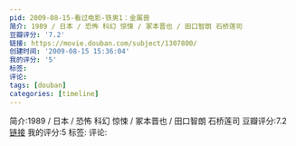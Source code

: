 ```yaml
---
pid: 2009-08-15-看过电影-铁男1：金属兽
简介: 1989 / 日本 / 恐怖 科幻 惊悚 / 冢本晋也 / 田口智朗 石桥莲司
豆瓣评分: '7.2'
链接: https://movie.douban.com/subject/1307800/
创建时间: '2009-08-15 15:36:04'
我的评分: '5'
标签:
评论:
tags: [douban]
categories: [timeline]
---
```

简介:1989 / 日本 / 恐怖 科幻 惊悚 / 冢本晋也 / 田口智朗 石桥莲司
豆瓣评分:7.2
[链接](https://movie.douban.com/subject/1307800/)
我的评分:5
标签:
评论:
